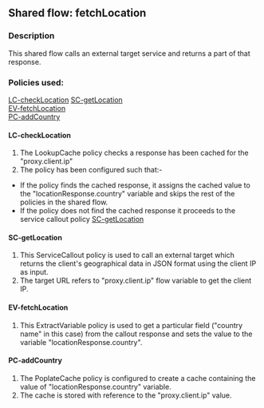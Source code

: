 ## Shared flow: fetchLocation

### Description
This shared flow calls an external target service and returns a part of that response.


### Policies used:
[LC-checkLocation](#LC-checkLocation)
[SC-getLocation](#SC-getLocation)    
[EV-fetchLocation](#EV-fetchLocation)  
[PC-addCountry](#PC-addcountry)

  
#### LC-checkLocation
1) The LookupCache policy checks a response has been cached for the "proxy.client.ip"    
2) The policy has been configured such that:-
- If the policy finds the cached response, it assigns the cached value to the "locationResponse.country" variable and skips the rest of the policies in the shared flow.  
- If the policy does not find the cached response it proceeds to the service callout policy [SC-getLocation](#SC-getLocation) 

#### SC-getLocation 
1) This ServiceCallout policy is used to call an external target which returns the client's geographical data in JSON format using the client IP as input.   
2) The target URL refers to "proxy.client.ip" flow variable to get the client IP.  
  
  
#### EV-fetchLocation  
1) This ExtractVariable policy is used to get a particular field ("country name" in this case) from the callout response and sets the value to the variable "locationResponse.country".

#### PC-addCountry
1) The PoplateCache policy is configured to create a cache containing the value of "locationResponse.country" variable. 
2) The cache is stored with reference to the "proxy.client.ip" value.
